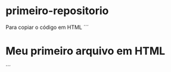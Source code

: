 # primeiro-repositorio

Para copiar o código em HTML
´´´
<html>
  <h1>Meu primeiro arquivo em HTML</h1>
</html>
´´´
